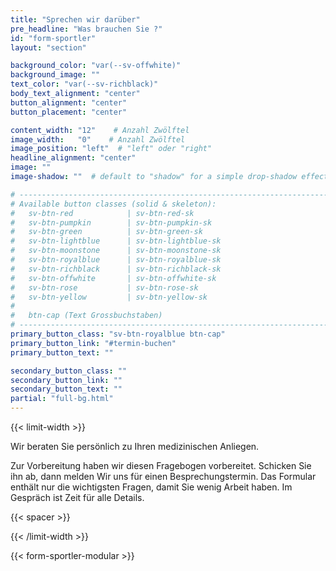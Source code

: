 ```yaml
---
title: "Sprechen wir darüber"
pre_headline: "Was brauchen Sie ?"
id: "form-sportler"
layout: "section"

background_color: "var(--sv-offwhite)"
background_image: ""
text_color: "var(--sv-richblack)"
body_text_alignment: "center"
button_alignment: "center"
button_placement: "center"

content_width: "12"    # Anzahl Zwölftel
image_width:   "0"    # Anzahl Zwölftel
image_position: "left"  # "left" oder "right"
headline_alignment: "center"
image: ""
image-shadow: ""  # default to "shadow" for a simple drop-shadow effect

# ------------------------------------------------------------------------------
# Available button classes (solid & skeleton):
#   sv-btn-red            | sv-btn-red-sk
#   sv-btn-pumpkin        | sv-btn-pumpkin-sk
#   sv-btn-green          | sv-btn-green-sk
#   sv-btn-lightblue      | sv-btn-lightblue-sk
#   sv-btn-moonstone      | sv-btn-moonstone-sk
#   sv-btn-royalblue      | sv-btn-royalblue-sk
#   sv-btn-richblack      | sv-btn-richblack-sk
#   sv-btn-offwhite       | sv-btn-offwhite-sk
#   sv-btn-rose           | sv-btn-rose-sk
#   sv-btn-yellow         | sv-btn-yellow-sk
#
#   btn-cap (Text Grossbuchstaben)
# ------------------------------------------------------------------------------
primary_button_class: "sv-btn-royalblue btn-cap"
primary_button_link: "#termin-buchen"
primary_button_text: ""

secondary_button_class: ""
secondary_button_link: ""
secondary_button_text: ""
partial: "full-bg.html"
---
```


{{< limit-width >}}

Wir beraten Sie persönlich zu Ihren medizinischen Anliegen.
  
Zur Vorbereitung haben wir diesen Fragebogen vorbereitet. Schicken Sie ihn ab, dann melden Wir uns für einen Besprechungstermin. Das Formular enthält nur die wichtigsten Fragen, damit Sie wenig Arbeit haben. Im Gespräch ist Zeit für alle Details.

{{< spacer >}}

{{< /limit-width >}}

{{< form-sportler-modular >}}
